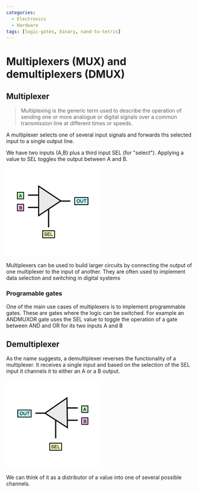 ```yaml
---
categories:
  - Electronics
  - Hardware
tags: [logic-gates, binary, nand-to-tetris]
---
```


# Multiplexers (MUX) and demultiplexers (DMUX)

## Multiplexer

> Multiplexing is the generic term used to describe the operation of sending one
> or more analogue or digital signals over a common transmission line at
> different times or speeds.

A multiplexer selects one of several input signals and forwards ths selected
input to a single output line.

We have two inputs (A,B) plus a third input SEL (for "select"). Applying a value
to SEL toggles the output between A and B.

![](/_img/MUX.png)

Multiplexers can be used to build larger circuits by connecting the output of
one multiplexer to the input of another. They are often used to implement data
selection and switching in digital systems

### Programable gates

One of the main use cases of multiplexers is to implement programmable gates.
These are gates where the logic can be switched. For example an ANDMUXOR gate
uses the SEL value to toggle the operation of a gate between AND and OR for its
two inputs A and B

## Demultiplexer

As the name suggests, a demultiplexer reverses the functionality of a
multiplexer. It receives a single input and based on the selection of the SEL
input it channels it to either an A or a B output.

![](/_img/DMUX.png)

We can think of it as a distributor of a value into one of several possible
channels.
